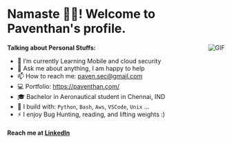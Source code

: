 # Namaste 🙏🏻! Welcome to Paventhan's profile.

<img align="right" alt="GIF" src="https://media.giphy.com/media/836HiJc7pgzy8iNXCn/giphy.gif" />
   
**Talking about Personal Stuffs:**

- 🌱 I’m currently Learning Mobile and cloud security
- 💬 Ask me about anything, I am happy to help
- 📫 How to reach me: paven.sec@gmail.com
- 💻 Portfolio: https://paventhan.com/
- 🎓 Bachelor in Aeronautical student in Chennai, IND
- 🧰 I build with: `Python`, `Bash`, `Aws`, `VSCode`, `Unix` ...
- ⚡ I enjoy Bug Hunting, reading, and lifting weights :)

#### Reach me at [LinkedIn](https://www.linkedin.com/in/pavenes/)
<!---
Paventhan-P/Paventhan-P is a ✨ special ✨ repository because its `README.md` (this file) appears on your GitHub profile.
You can click the Preview link to take a look at your changes.
--->

